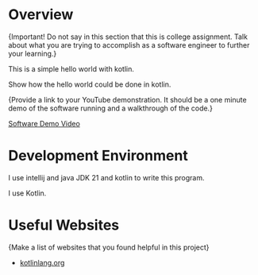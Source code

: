 # Overview

{Important!  Do not say in this section that this is college assignment.  Talk about what you are trying to accomplish as a software engineer to further your learning.}

This is a simple hello world with kotlin.

Show how the hello world could be done in kotlin.

{Provide a link to your YouTube demonstration.  It should be a one minute demo of the software running and a walkthrough of the code.}

[Software Demo Video](https://youtu.be/4aqxpl6vVPM)

# Development Environment

I use intellij and java JDK 21 and kotlin to write this program.

I use Kotlin.

# Useful Websites

{Make a list of websites that you found helpful in this project}
* [kotlinlang.org](https://kotlinlang.org/docs/basic-syntax.html#program-entry-point)